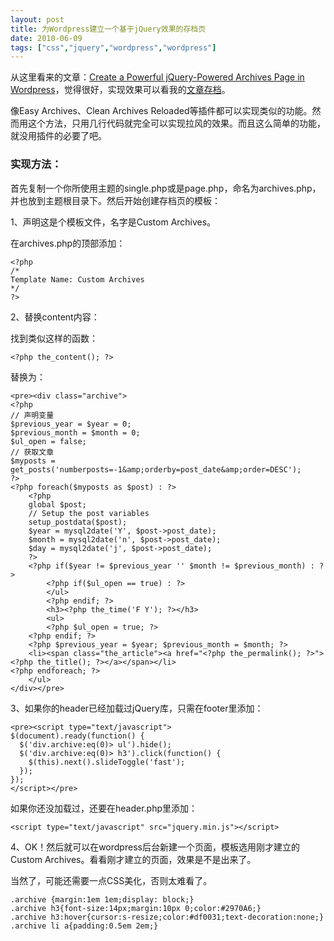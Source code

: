 ```yaml
---
layout: post
title: 为Wordpress建立一个基于jQuery效果的存档页
date: 2010-06-09
tags: ["css","jquery","wordpress","wordpress"]
---
```


从这里看来的文章：[Create a Powerful jQuery-Powered Archives Page in Wordpress](http://themethesis.com/tutorials/jquery-wordpress-archives/)，觉得很好，实现效果可以看我的[文章存档](http://www.kisa747.com/archives)。

像Easy Archives、Clean Archives Reloaded等插件都可以实现类似的功能。然而用这个方法，只用几行代码就完全可以实现拉风的效果。而且这么简单的功能，就没用插件的必要了吧。

<!--more-->

### 实现方法：

首先复制一个你所使用主题的single.php或是page.php，命名为archives.php，并也放到主题根目录下。然后开始创建存档页的模板：

1、声明这是个模板文件，名字是Custom Archives。

在archives.php的顶部添加：
```
<?php
/*
Template Name: Custom Archives
*/
?>
```

2、替换content内容：

找到类似这样的函数：

```
<?php the_content(); ?>
```

替换为：
```
<pre><div class="archive">
<?php
// 声明变量
$previous_year = $year = 0;
$previous_month = $month = 0;
$ul_open = false;
// 获取文章
$myposts = get_posts('numberposts=-1&amp;orderby=post_date&amp;order=DESC');
?>
<?php foreach($myposts as $post) : ?>
	<?php
 	global $post;
	// Setup the post variables
	setup_postdata($post);
	$year = mysql2date('Y', $post->post_date);
	$month = mysql2date('n', $post->post_date);
	$day = mysql2date('j', $post->post_date);
	?>
	<?php if($year != $previous_year '' $month != $previous_month) : ?>
		<?php if($ul_open == true) : ?>
		</ul>
		<?php endif; ?>
		<h3><?php the_time('F Y'); ?></h3>
		<ul>
		<?php $ul_open = true; ?>
	<?php endif; ?>
	<?php $previous_year = $year; $previous_month = $month; ?>
	<li><span class="the_article"><a href="<?php the_permalink(); ?>"><?php the_title(); ?></a></span></li>
<?php endforeach; ?>
	</ul>
</div></pre>
```
3、如果你的header已经加载过jQuery库，只需在footer里添加：
```
<pre><script type="text/javascript">
$(document).ready(function() {
  $('div.archive:eq(0)> ul').hide();
  $('div.archive:eq(0)> h3').click(function() {
    $(this).next().slideToggle('fast');
  });
});
</script></pre>
```
如果你还没加载过，还要在header.php里添加：

```
<script type="text/javascript" src="jquery.min.js"></script>
```

4、OK！然后就可以在wordpress后台新建一个页面，模板选用刚才建立的Custom Archives。看看刚才建立的页面，效果是不是出来了。

当然了，可能还需要一点CSS美化，否则太难看了。
```
.archive {margin:1em 1em;display: block;}
.archive h3{font-size:14px;margin:10px 0;color:#2970A6;}
.archive h3:hover{cursor:s-resize;color:#df0031;text-decoration:none;}
.archive li a{padding:0.5em 2em;}
```